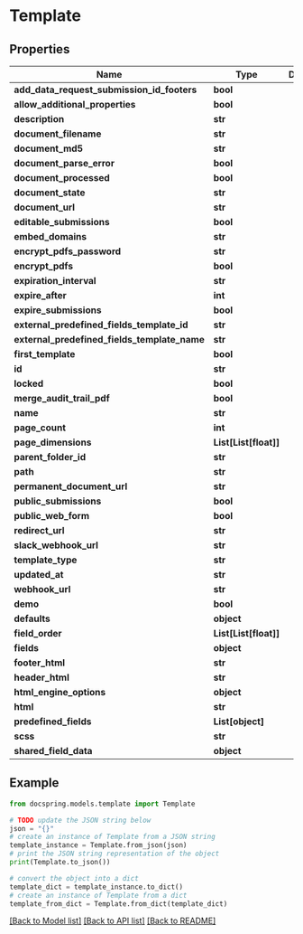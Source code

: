 # Template


## Properties

Name | Type | Description | Notes
------------ | ------------- | ------------- | -------------
**add_data_request_submission_id_footers** | **bool** |  | 
**allow_additional_properties** | **bool** |  | 
**description** | **str** |  | 
**document_filename** | **str** |  | 
**document_md5** | **str** |  | 
**document_parse_error** | **bool** |  | 
**document_processed** | **bool** |  | 
**document_state** | **str** |  | 
**document_url** | **str** |  | 
**editable_submissions** | **bool** |  | 
**embed_domains** | **str** |  | 
**encrypt_pdfs_password** | **str** |  | 
**encrypt_pdfs** | **bool** |  | 
**expiration_interval** | **str** |  | 
**expire_after** | **int** |  | 
**expire_submissions** | **bool** |  | 
**external_predefined_fields_template_id** | **str** |  | 
**external_predefined_fields_template_name** | **str** |  | 
**first_template** | **bool** |  | 
**id** | **str** |  | 
**locked** | **bool** |  | 
**merge_audit_trail_pdf** | **bool** |  | 
**name** | **str** |  | 
**page_count** | **int** |  | 
**page_dimensions** | **List[List[float]]** |  | 
**parent_folder_id** | **str** |  | 
**path** | **str** |  | 
**permanent_document_url** | **str** |  | 
**public_submissions** | **bool** |  | 
**public_web_form** | **bool** |  | 
**redirect_url** | **str** |  | 
**slack_webhook_url** | **str** |  | 
**template_type** | **str** |  | 
**updated_at** | **str** |  | 
**webhook_url** | **str** |  | 
**demo** | **bool** |  | 
**defaults** | **object** |  | 
**field_order** | **List[List[float]]** |  | 
**fields** | **object** |  | 
**footer_html** | **str** |  | 
**header_html** | **str** |  | 
**html_engine_options** | **object** |  | 
**html** | **str** |  | 
**predefined_fields** | **List[object]** |  | 
**scss** | **str** |  | 
**shared_field_data** | **object** |  | 

## Example

```python
from docspring.models.template import Template

# TODO update the JSON string below
json = "{}"
# create an instance of Template from a JSON string
template_instance = Template.from_json(json)
# print the JSON string representation of the object
print(Template.to_json())

# convert the object into a dict
template_dict = template_instance.to_dict()
# create an instance of Template from a dict
template_from_dict = Template.from_dict(template_dict)
```
[[Back to Model list]](../README.md#documentation-for-models) [[Back to API list]](../README.md#documentation-for-api-endpoints) [[Back to README]](../README.md)


